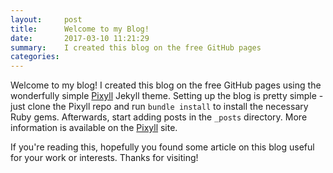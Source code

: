 ```yaml
---
layout:     post
title:      Welcome to my Blog!
date:       2017-03-10 11:21:29
summary:    I created this blog on the free GitHub pages
categories: 
---
```


Welcome to my blog!  I created this blog on the free GitHub pages using the wonderfully simple [Pixyll](https://github.com/johno/pixyll) Jekyll theme.  Setting up the blog is pretty simple - just clone the Pixyll repo and run `bundle install` to install the necessary Ruby gems.  Afterwards, start adding posts in the `_posts` directory.  More information is available on the [Pixyll](https://github.com/johno/pixyll) site.

If you're reading this, hopefully you found some article on this blog useful for your work or interests.  Thanks for visiting!  